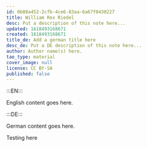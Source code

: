 ```yaml
---
id: 0b08a452-2cfb-4ce6-83aa-6a67f0430227
title: William Rex Riedel
desc: Put a description of this note here...
updated: 1618493168671
created: 1618493168671
title_de: Add a german title here
desc_de: Put a DE description of this note here...
author: Author name(s) here.
tao_type: material
cover_image: null
license: CC BY-SA
published: false
---
```


:::EN:::

English content goes here.

:::DE:::

German content goes here.

Testing here
